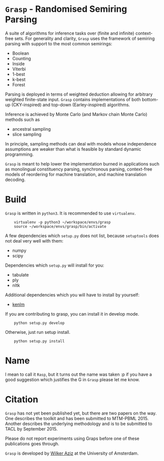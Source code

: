 # `Grasp` - Randomised Semiring Parsing

A suite of algorithms for inference tasks over (finite and infinite) context-free sets. 
For generality and clarity, `Grasp` uses the framework of semiring parsing with support to the most common semirings:
 * Boolean
 * Counting
 * Inside
 * Viterbi
 * 1-best
 * k-best
 * Forest 

Parsing is deployed in terms of weighted deduction allowing for arbitrary weighted finite-state input.
`Grasp` contains implementations of both bottom-up (CKY-inspired) and top-down (Earley-inspired) algorithms. 

Inference is achieved by Monte Carlo (and Markov chain Monte Carlo) methods such as
 * ancestral sampling
 * slice sampling

In principle, sampling methods can deal with models whose independence assumptions are weaker than what 
is feasible by standard dynamic programming. 

`Grasp` is meant to help lower the implementation burned in applications such as monolingual constituency parsing, 
synchronous parsing, context-free models of reordering for machine translation, and machine translation decoding.

# Build

`Grasp` is written in `python3`. It is recommended to use `virtualenv`.

        
        virtualenv -p python3 ~/workspace/envs/grasp
        source ~/workspace/envs/grasp/bin/activate


A few dependencies which `setup.py` does not list, because `setuptools` does not deal very well with them:

 * numpy
 * scipy
    
Dependencies which `setup.py` will install for you:

 * tabulate
 * ply
 * nltk
    
Additional dependencies which you will have to install by yourself:

 * [kenlm](https://github.com/kpu/kenlm.git)


If you are contributing to grasp, you can install it in develop mode.

        
        python setup.py develop


Otherwise, just run setup install. 


        python setup.py install


# Name

I mean to call it `Rasp`, but it turns out the name was taken :p
if you have a good suggestion which justifies the G in `Grasp` please let me know.


# Citation

`Grasp` has not yet been published yet, but there are two papers on the way. 
One describes the toolkit and has been submitted to MTM-PBML 2015.
Another describes the underlying methodology and is to be submitted to TACL by September 2015.

Please do not report experiments using Graps before one of these publications goes through.

`Grasp` is developed by [Wilker Aziz](http://wilkeraziz.github.io) at the University of Amsterdam.